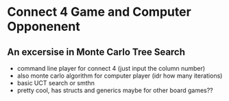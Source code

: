 # Connect 4 Game and Computer Opponenent
## An excersise in Monte Carlo Tree Search
- command line player for connect 4 (just input the column number)
- also monte carlo algorithm for computer player (idr how many iterations)
- basic UCT search or smthn
- pretty cool, has structs and generics maybe for other board games??
